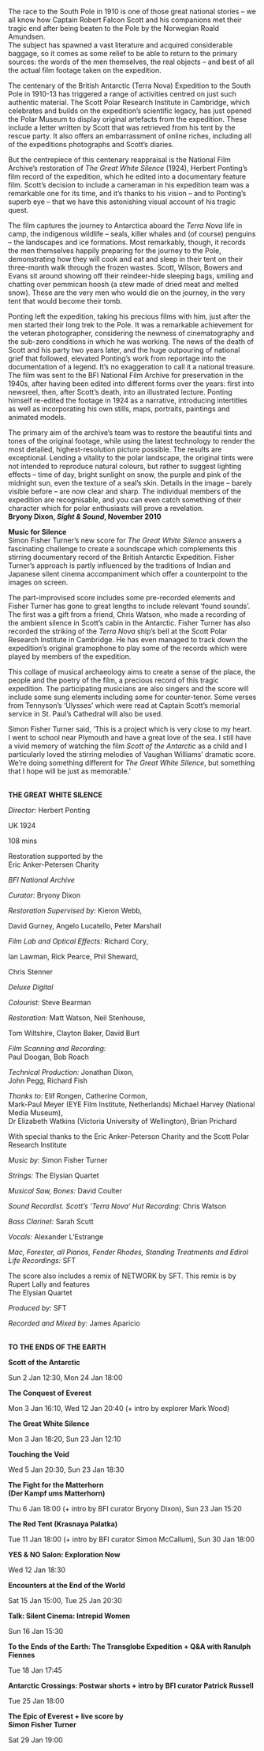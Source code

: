 

The race to the South Pole in 1910 is one of those great national stories – we all know how Captain Robert Falcon Scott and his companions met their tragic end after being beaten to the Pole by the Norwegian Roald Amundsen.  
The subject has spawned a vast literature and acquired considerable baggage, so it comes as some relief to be able to return to the primary sources: the words of the men themselves, the real objects – and best of all the actual film footage taken on the expedition.

The centenary of the British Antarctic (Terra Nova) Expedition to the South Pole in 1910-13 has triggered a range of activities centred on just such authentic material. The Scott Polar Research Institute in Cambridge, which celebrates and builds on the expedition’s scientific legacy, has just opened the Polar Museum to display original artefacts from the expedition. These include a letter written by Scott that was retrieved from his tent by the rescue party. It also offers an embarrassment of online riches, including all of the expeditions photographs and Scott’s diaries.

But the centrepiece of this centenary reappraisal is the National Film Archive’s restoration of _The Great White Silence_ (1924), Herbert Ponting’s film record of the expedition, which he edited into a documentary feature film. Scott’s decision to include a cameraman in his expedition team was a remarkable one for its time, and it’s thanks to his vision – and to Ponting’s superb eye – that we have this astonishing visual account of his tragic quest.

The film captures the journey to Antarctica aboard the _Terra Nova_ life in camp, the indigenous wildlife – seals, killer whales and (of course) penguins – the landscapes and ice formations. Most remarkably, though, it records the men themselves happily preparing for the journey to the Pole, demonstrating how they will cook and eat and sleep in their tent on their three-month walk through the frozen wastes. Scott, Wilson, Bowers and Evans sit around showing off their reindeer-hide sleeping bags, smiling and chatting over pemmican hoosh (a stew made of dried meat and melted snow). These are the very men who would die on the journey, in the very tent that would become their tomb.

Ponting left the expedition, taking his precious films with him, just after the men started their long trek to the Pole. It was a remarkable achievement for the veteran photographer, considering the newness of cinematography and the sub-zero conditions in which he was working. The news of the death of Scott and his party two years later, and the huge outpouring of national grief that followed, elevated Ponting’s work from reportage into the documentation of a legend. It’s no exaggeration to call it a national treasure. The film was sent to the BFI National Film Archive for preservation in the 1940s, after having been edited into different forms over the years: first into newsreel, then, after Scott’s death, into an illustrated lecture. Ponting himself re-edited the footage in 1924 as a narrative, introducing intertitles as well as incorporating his own stills, maps, portraits, paintings and animated models.

The primary aim of the archive’s team was to restore the beautiful tints and tones of the original footage, while using the latest technology to render the most detailed, highest-resolution picture possible. The results are exceptional. Lending a vitality to the polar landscape, the original tints were not intended to reproduce natural colours, but rather to suggest lighting effects – time of day, bright sunlight on snow, the purple and pink of the midnight sun, even the texture of a seal’s skin. Details in the image – barely visible before – are now clear and sharp. The individual members of the expedition are recognisable, and you can even catch something of their character which for polar enthusiasts will prove a revelation.  
**Bryony Dixon, _Sight & Sound_, November 2010**

**Music for Silence**  
Simon Fisher Turner’s new score for _The Great White Silence_ answers a fascinating challenge to create a soundscape which complements this stirring documentary record of the British Antarctic Expedition. Fisher Turner’s approach is partly influenced by the traditions of Indian and Japanese silent cinema accompaniment which offer a counterpoint to the images on screen.

The part-improvised score includes some pre-recorded elements and Fisher Turner has gone to great lengths to include relevant ‘found sounds’. The first was a gift from a friend, Chris Watson, who made a recording of the ambient silence in Scott’s cabin in the Antarctic. Fisher Turner has also recorded the striking of the _Terra Nova_ ship’s bell at the Scott Polar Research Institute in Cambridge. He has even managed to track down the expedition’s original gramophone to play some of the records which were played by members of the expedition.

This collage of musical archaeology aims to create a sense of the place, the people and the poetry of the film, a precious record of this tragic expedition. The participating musicians are also singers and the score will include some sung elements including some for counter-tenor. Some verses from Tennyson’s ‘Ulysses’ which were read at Captain Scott’s memorial service in St. Paul’s Cathedral will also be used.

Simon Fisher Turner said, ‘This is a project which is very close to my heart.  
I went to school near Plymouth and have a great love of the sea. I still have a vivid memory of watching the film _Scott of the Antarctic_ as a child and I particularly loved the stirring melodies of Vaughan Williams’ dramatic score. We’re doing something different for _The Great White Silence_, but something that I hope will be just as memorable.’
<br><br>

**THE GREAT WHITE SILENCE**<br>

_Director:_ Herbert Ponting<br>

UK 1924<br>

108 mins

Restoration supported by the  
Eric Anker-Petersen Charity

_BFI National Archive_<br>

_Curator:_ Bryony Dixon<br>

_Restoration Supervised by:_ Kieron Webb,

David Gurney, Angelo Lucatello, Peter Marshall<br>

_Film Lab and Optical Effects:_ Richard Cory,

Ian Lawman, Rick Pearce, Phil Sheward,

Chris Stenner

_Deluxe Digital_<br>

_Colourist:_ Steve Bearman<br>

_Restoration:_ Matt Watson, Neil Stenhouse,

Tom Wiltshire, Clayton Baker, David Burt<br>

_Film Scanning and Recording:_  
Paul Doogan, Bob Roach<br>

_Technical Production:_ Jonathan Dixon,  
John Pegg, Richard Fish

_Thanks to:_ Elif Rongen, Catherine Cormon,  
Mark-Paul Meyer (EYE Film Institute, Netherlands) Michael Harvey (National Media Museum),  
Dr Elizabeth Watkins (Victoria University of Wellington), Brian Prichard

With special thanks to the Eric Anker-Peterson Charity and the Scott Polar Research Institute

_Music by:_ Simon Fisher Turner<br>

_Strings:_ The Elysian Quartet<br>

_Musical Saw, Bones:_ David Coulter<br>

_Sound Recordist. Scott’s ‘Terra Nova’ Hut Recording:_ Chris Watson<br>

_Bass Clarinet:_ Sarah Scutt<br>

_Vocals:_ Alexander L’Estrange<br>

_Mac, Forester, all Pianos, Fender Rhodes, Standing Treatments and Edirol Life Recordings:_ SFT

The score also includes a remix of NETWORK by SFT. This remix is by Rupert Lally and features  
The Elysian Quartet<br>

_Produced by:_ SFT<br>

_Recorded and Mixed by:_ James Aparicio<br>
<br>

**TO THE ENDS OF THE EARTH**<br>

**Scott of the Antarctic**<br>

Sun 2 Jan 12:30, Mon 24 Jan 18:00<br>

**The Conquest of Everest**<br>

Mon 3 Jan 16:10, Wed 12 Jan 20:40 (+ intro by explorer Mark Wood)<br>

**The Great White Silence**<br>

Mon 3 Jan 18:20, Sun 23 Jan 12:10<br>

**Touching the Void**<br>

Wed 5 Jan 20:30, Sun 23 Jan 18:30<br>

**The Fight for the Matterhorn  
(Der Kampf ums Matterhorn)**<br>

Thu 6 Jan 18:00 (+ intro by BFI curator Bryony Dixon), Sun 23 Jan 15:20<br>

**The Red Tent (Krasnaya Palatka)**<br>

Tue 11 Jan 18:00 (+ intro by BFI curator Simon McCallum), Sun 30 Jan 18:00<br>

**YES & NO Salon: Exploration Now**

Wed 12 Jan 18:30

**Encounters at the End of the World**

Sat 15 Jan 15:00, Tue 25 Jan 20:30

**Talk: Silent Cinema: Intrepid Women**

Sun 16 Jan 15:30

**To the Ends of the Earth: The Transglobe Expedition + Q&A with Ranulph Fiennes**

Tue 18 Jan 17:45

**Antarctic Crossings: Postwar shorts + intro by BFI curator Patrick Russell**

Tue 25 Jan 18:00

**The Epic of Everest + live score by  
Simon Fisher Turner**

Sat 29 Jan 19:00
<!--stackedit_data:
eyJoaXN0b3J5IjpbLTE3OTExNDYxNTVdfQ==
-->